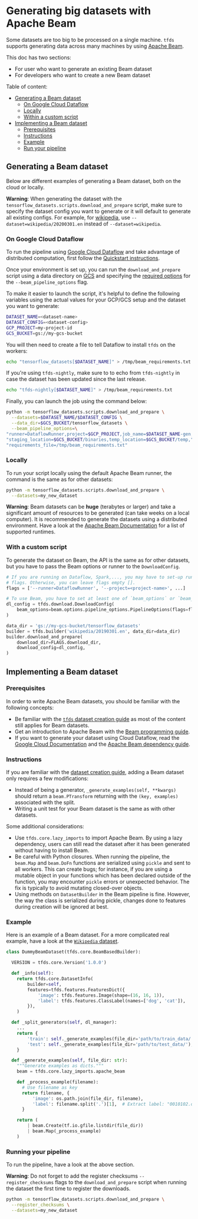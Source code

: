 # Generating big datasets with Apache Beam

Some datasets are too big to be processed on a single machine. `tfds` supports
generating data across many machines by using
[Apache Beam](https://beam.apache.org/).

This doc has two sections:

*   For user who want to generate an existing Beam dataset
*   For developers who want to create a new Beam dataset

Table of content:

*   [Generating a Beam dataset](#generating-a-beam-dataset)
    *   [On Google Cloud Dataflow](#on-google-cloud-dataflow)
    *   [Locally](#locally)
    *   [Within a custom script](#with-a-custom-script)
*   [Implementing a Beam dataset](#implementing-a-beam-dataset)
    *   [Prerequisites](#prerequisites)
    *   [Instructions](#instructions)
    *   [Example](#example)
    *   [Run your pipeline](#run-your-pipeline)

## Generating a Beam dataset

Below are different examples of generating a Beam dataset, both on the cloud or
locally.

**Warning**: When generating the dataset with the
`tensorflow_datasets.scripts.download_and_prepare` script, make sure to specify
the dataset config you want to generate or it will default to generate all
existing configs. For example, for
[wikipedia](https://www.tensorflow.org/datasets/catalog/wikipedia), use
`--dataset=wikipedia/20200301.en` instead of `--dataset=wikipedia`.

### On Google Cloud Dataflow

To run the pipeline using
[Google Cloud Dataflow](https://cloud.google.com/dataflow/) and take advantage
of distributed computation, first follow the
[Quickstart instructions](https://cloud.google.com/dataflow/docs/quickstarts/quickstart-python).

Once your environment is set up, you can run the `download_and_prepare` script
using a data directory on [GCS](https://cloud.google.com/storage/) and
specifying the
[required options](https://cloud.google.com/dataflow/docs/guides/specifying-exec-params#configuring-pipelineoptions-for-execution-on-the-cloud-dataflow-service)
for the `--beam_pipeline_options` flag.

To make it easier to launch the script, it's helpful to define the following
variables using the actual values for your GCP/GCS setup and the dataset you
want to generate:

```sh
DATASET_NAME=<dataset-name>
DATASET_CONFIG=<dataset-config>
GCP_PROJECT=my-project-id
GCS_BUCKET=gs://my-gcs-bucket
```

You will then need to create a file to tell Dataflow to install `tfds` on the
workers:

```sh
echo "tensorflow_datasets[$DATASET_NAME]" > /tmp/beam_requirements.txt
```

If you're using `tfds-nightly`, make sure to to echo from `tfds-nightly` in case
the dataset has been updated since the last release.

```sh
echo "tfds-nightly[$DATASET_NAME]" > /tmp/beam_requirements.txt
```

Finally, you can launch the job using the command below:

```sh
python -m tensorflow_datasets.scripts.download_and_prepare \
  --datasets=$DATASET_NAME/$DATASET_CONFIG \
  --data_dir=$GCS_BUCKET/tensorflow_datasets \
  --beam_pipeline_options=\
"runner=DataflowRunner,project=$GCP_PROJECT,job_name=$DATASET_NAME-gen,"\
"staging_location=$GCS_BUCKET/binaries,temp_location=$GCS_BUCKET/temp,"\
"requirements_file=/tmp/beam_requirements.txt"
```

### Locally

To run your script locally using the default Apache Beam runner, the command is
the same as for other datasets:

```sh
python -m tensorflow_datasets.scripts.download_and_prepare \
  --datasets=my_new_dataset
```

**Warning**: Beam datasets can be **huge** (terabytes or larger) and take a
significant amount of resources to be generated (can take weeks on a local
computer). It is recommended to generate the datasets using a distributed
environment. Have a look at the
[Apache Beam Documentation](https://beam.apache.org/) for a list of supported
runtimes.

### With a custom script

To generate the dataset on Beam, the API is the same as for other datasets, but
you have to pass the Beam options or runner to the `DownloadConfig`.

```py
# If you are running on Dataflow, Spark,..., you may have to set-up runtime
# flags. Otherwise, you can leave flags empty [].
flags = ['--runner=DataflowRunner', '--project=<project-name>', ...]

# To use Beam, you have to set at least one of `beam_options` or `beam_runner`
dl_config = tfds.download.DownloadConfig(
    beam_options=beam.options.pipeline_options.PipelineOptions(flags=flags)
)

data_dir = 'gs://my-gcs-bucket/tensorflow_datasets'
builder = tfds.builder('wikipedia/20190301.en', data_dir=data_dir)
builder.download_and_prepare(
    download_dir=FLAGS.download_dir,
    download_config=dl_config,
)
```

## Implementing a Beam dataset

### Prerequisites

In order to write Apache Beam datasets, you should be familiar with the
following concepts:

*   Be familiar with the
    [`tfds` dataset creation guide](https://github.com/tensorflow/datasets/tree/master/docs/add_dataset.md)
    as most of the content still applies for Beam datasets.
*   Get an introduction to Apache Beam with the
    [Beam programming guide](https://beam.apache.org/documentation/programming-guide/).
*   If you want to generate your dataset using Cloud Dataflow, read the
    [Google Cloud Documentation](https://cloud.google.com/dataflow/docs/quickstarts/quickstart-python)
    and the
    [Apache Beam dependency guide](https://beam.apache.org/documentation/sdks/python-pipeline-dependencies/).

### Instructions

If you are familiar with the
[dataset creation guide](https://github.com/tensorflow/datasets/tree/master/docs/add_dataset.md),
adding a Beam dataset only requires a few modifications:

*   Instead of being a generator, `_generate_examples(self, **kwargs)` should
    return a `beam.PTransform` returning with the `(key, examples)` associated
    with the split.
*   Writing a unit test for your Beam dataset is the same as with other
    datasets.

Some additional considerations:

*   Use `tfds.core.lazy_imports` to import Apache Beam. By using a lazy
    dependency, users can still read the dataset after it has been generated
    without having to install Beam.
*   Be careful with Python closures. When running the pipeline, the `beam.Map`
    and `beam.DoFn` functions are serialized using `pickle` and sent to all
    workers. This can create bugs; for instance, if you are using a mutable
    object in your functions which has been declared outside of the function,
    you may encounter `pickle` errors or unexpected behavior. The fix is
    typically to avoid mutating closed-over objects.
*   Using methods on `DatasetBuilder` in the Beam pipeline is fine. However,
    the way the class is serialized during pickle, changes done to features
    during creation will be ignored at best.

### Example

Here is an example of a Beam dataset. For a more complicated real example, have
a look at the
[`Wikipedia` dataset](https://github.com/tensorflow/datasets/tree/master/tensorflow_datasets/text/wikipedia.py).

```python
class DummyBeamDataset(tfds.core.BeamBasedBuilder):

  VERSION = tfds.core.Version('1.0.0')

  def _info(self):
    return tfds.core.DatasetInfo(
        builder=self,
        features=tfds.features.FeaturesDict({
            'image': tfds.features.Image(shape=(16, 16, 1)),
            'label': tfds.features.ClassLabel(names=['dog', 'cat']),
        }),
    )

  def _split_generators(self, dl_manager):
    ...
    return {
        'train': self._generate_examples(file_dir='path/to/train_data/'),
        'test': self._generate_examples(file_dir='path/to/test_data/'),
    }

  def _generate_examples(self, file_dir: str):
    """Generate examples as dicts."""
    beam = tfds.core.lazy_imports.apache_beam

    def _process_example(filename):
      # Use filename as key
      return filename, {
          'image': os.path.join(file_dir, filename),
          'label': filename.split('.')[1],  # Extract label: "0010102.dog.jpeg"
      }

    return (
        | beam.Create(tf.io.gfile.listdir(file_dir))
        | beam.Map(_process_example)
    )

```

### Running your pipeline

To run the pipeline, have a look at the above section.

**Warning**: Do not forget to add the register checksums `--register_checksums`
flags to the `download_and_prepare` script when running the dataset the first
time to register the downloads.

```sh
python -m tensorflow_datasets.scripts.download_and_prepare \
  --register_checksums \
  --datasets=my_new_dataset
```
